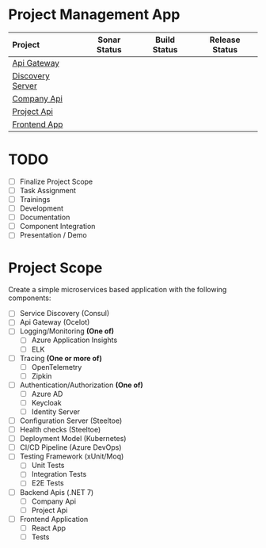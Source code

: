# Project Management App

| Project                                                                                  | Sonar Status | Build Status | Release Status |
|:-----------------------------------------------------------------------------------------|:------------:|:------------:|:--------------:|
| [Api Gateway](https://github.com/afroze9/dotnet-projectmanagement-api-gateway)           |              |              |                |
| [Discovery Server](https://github.com/afroze9/dotnet-projectmanagement-discovery-server) |              |              |                |
| [Company Api](https://github.com/afroze9/dotnet-projectmanagement-company-api)           |              |              |                |
| [Project Api](https://github.com/afroze9/dotnet-projectmanagement-project-api)           |              |              |                |
| [Frontend App](https://github.com/afroze9/dotnet-projectmanagement-frontend-app)         |              |              |                |


# TODO
* [ ] Finalize Project Scope
* [ ] Task Assignment
* [ ] Trainings
* [ ] Development
* [ ] Documentation
* [ ] Component Integration
* [ ] Presentation / Demo

# Project Scope
Create a simple microservices based application with the following components:
* [ ] Service Discovery (Consul)
* [ ] Api Gateway (Ocelot)
* [ ] Logging/Monitoring **(One of)**
  * [ ] Azure Application Insights
  * [ ] ELK
* [ ] Tracing **(One or more of)**
  * [ ] OpenTelemetry
  * [ ] Zipkin
* [ ] Authentication/Authorization **(One of)**
  * [ ] Azure AD
  * [ ] Keycloak
  * [ ] Identity Server
* [ ] Configuration Server (Steeltoe)
* [ ] Health checks (Steeltoe)
* [ ] Deployment Model (Kubernetes)
* [ ] CI/CD Pipeline (Azure DevOps)
* [ ] Testing Framework (xUnit/Moq)
  * [ ] Unit Tests
  * [ ] Integration Tests
  * [ ] E2E Tests
* [ ] Backend Apis (.NET 7)
  * [ ] Company Api
  * [ ] Project Api
* [ ] Frontend Application
  * [ ] React App
  * [ ] Tests
